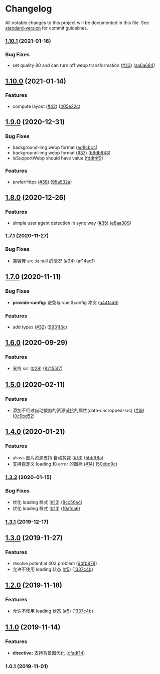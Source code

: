 # Changelog

All notable changes to this project will be documented in this file. See [standard-version](https://github.com/conventional-changelog/standard-version) for commit guidelines.

### [1.10.1](https://github.com/FEMessage/v-img/compare/v1.10.0...v1.10.1) (2021-01-16)


### Bug Fixes

* set quality 80 and can turn off webp transformation ([#43](https://github.com/FEMessage/v-img/issues/43)) ([aa6a684](https://github.com/FEMessage/v-img/commit/aa6a684))



## [1.10.0](https://github.com/FEMessage/v-img/compare/v1.9.0...v1.10.0) (2021-01-14)


### Features

* compute layout ([#42](https://github.com/FEMessage/v-img/issues/42)) ([405e22c](https://github.com/FEMessage/v-img/commit/405e22c))



## [1.9.0](https://github.com/FEMessage/v-img/compare/v1.8.0...v1.9.0) (2020-12-31)


### Bug Fixes

* background-img webp format ([ed8cbc4](https://github.com/FEMessage/v-img/commit/ed8cbc4))
* background-img webp format ([#37](https://github.com/FEMessage/v-img/issues/37)) ([b6db843](https://github.com/FEMessage/v-img/commit/b6db843))
* isSupportWebp should have value ([fddf4f9](https://github.com/FEMessage/v-img/commit/fddf4f9))


### Features

* preferHttps ([#39](https://github.com/FEMessage/v-img/issues/39)) ([95a532a](https://github.com/FEMessage/v-img/commit/95a532a))



## [1.8.0](https://github.com/FEMessage/v-img/compare/v1.7.1...v1.8.0) (2020-12-26)


### Features

* simple user agent detection in sync way ([#35](https://github.com/FEMessage/v-img/issues/35)) ([e8aa309](https://github.com/FEMessage/v-img/commit/e8aa309))



### [1.7.1](https://github.com/FEMessage/v-img/compare/v1.7.0...v1.7.1) (2020-11-27)


### Bug Fixes

* 兼容传 src 为 null 的情况 ([#34](https://github.com/FEMessage/v-img/issues/34)) ([af14ad1](https://github.com/FEMessage/v-img/commit/af14ad1))



## [1.7.0](https://github.com/FEMessage/v-img/compare/v1.6.0...v1.7.0) (2020-11-11)


### Bug Fixes

* **provide-config:** 避免与 vue.$config 冲突 ([a44fad6](https://github.com/FEMessage/v-img/commit/a44fad6))


### Features

* add types ([#32](https://github.com/FEMessage/v-img/issues/32)) ([9931f3c](https://github.com/FEMessage/v-img/commit/9931f3c))



## [1.6.0](https://github.com/FEMessage/v-img/compare/v1.5.0...v1.6.0) (2020-09-29)


### Features

* 支持 ssr ([#29](https://github.com/FEMessage/v-img/issues/29)) ([82155f7](https://github.com/FEMessage/v-img/commit/82155f7))



## [1.5.0](https://github.com/FEMessage/v-img/compare/v1.4.0...v1.5.0) (2020-02-11)


### Features

* 添加不经过自动裁剪的资源链接的属性(data-uncropped-src) ([#19](https://github.com/FEMessage/v-img/issues/19)) ([0c9bd52](https://github.com/FEMessage/v-img/commit/0c9bd52))



## [1.4.0](https://github.com/FEMessage/v-img/compare/v1.3.2...v1.4.0) (2020-01-21)


### Features

* alioss 图片资源支持 自动剪裁 ([#16](https://github.com/FEMessage/v-img/issues/16)) ([5bbff8a](https://github.com/FEMessage/v-img/commit/5bbff8a))
* 支持自定义 loading 和 error 的图标 ([#14](https://github.com/FEMessage/v-img/issues/14)) ([50ebd9c](https://github.com/FEMessage/v-img/commit/50ebd9c))



### [1.3.2](https://github.com/FEMessage/v-img/compare/v1.3.1...v1.3.2) (2020-01-15)


### Bug Fixes

* 优化 loading 样式 ([#13](https://github.com/FEMessage/v-img/issues/13)) ([8cc56a4](https://github.com/FEMessage/v-img/commit/8cc56a4))
* 优化 loading 样式 ([#13](https://github.com/FEMessage/v-img/issues/13)) ([f0afca6](https://github.com/FEMessage/v-img/commit/f0afca6))



### [1.3.1](https://github.com/FEMessage/v-img/compare/v1.3.0...v1.3.1) (2019-12-17)



## [1.3.0](https://github.com/FEMessage/v-img/compare/v1.2.0...v1.3.0) (2019-11-27)


### Features

* resolve potential 403 problem ([64fb878](https://github.com/FEMessage/v-img/commit/64fb878))
* 允许不使用 loading 状态 ([#5](https://github.com/FEMessage/v-img/issues/5)) ([1337c4b](https://github.com/FEMessage/v-img/commit/1337c4b))



## [1.2.0](https://github.com/FEMessage/v-img/compare/v1.1.0...v1.2.0) (2019-11-18)


### Features

* 允许不使用 loading 状态 ([#5](https://github.com/FEMessage/v-img/issues/5)) ([1337c4b](https://github.com/FEMessage/v-img/commit/1337c4b))



## [1.1.0](https://github.com/FEMessage/v-img/compare/v1.0.1...v1.1.0) (2019-11-14)


### Features

* **directive:** 支持背景图优化 ([cfadf14](https://github.com/FEMessage/v-img/commit/cfadf14))



### 1.0.1 (2019-11-01)
